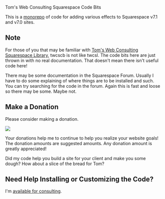 Tom's Web Consulting Squarespace Code Bits

This is a
[monorepo](https://en.wikipedia.org/wiki/Monorepo)
of code for adding various effects to Squarespace v7.1 and v7.0 sites.

## Note

For those of you that may be familiar with
[Tom's Web Consulting Squarespace Library](https://github.com/tomsWebConsulting/twcsl),
twcscb is not like twcsl. The code bits here are just thrown in with no real
documentation. That doesn't mean there isn't useful code here!

There may be some documentation in the Squarespace Forum. Usually I have to do
some explaining of where things are to be installed and such. You can try
searching for the code in the forum. Again this is fast and loose so there may
be some. Maybe not.

## Make a Donation

Please consider making a donation.

[![](https://www.paypalobjects.com/en_US/i/btn/btn_donateCC_LG.gif)](https://www.paypal.com/donate?hosted_button_id=FSPYTKHXHRU5U)

Your donations help me to continue to help you realize your website goals! The
donation amounts are suggested amounts. Any donation amount is greatly
appreciated!

Did my code help you build a site for your client and make you some dough? How
about a slice of the bread for Tom?

## Need Help Installing or Customizing the Code?

I'm [available for consulting](http://www.tomsWeb.consulting/).

